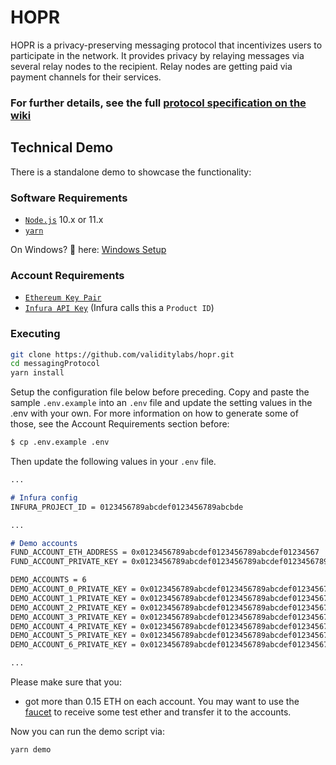 # HOPR
HOPR is a privacy-preserving messaging protocol that incentivizes users to participate in the network. It provides privacy by relaying messages via several relay nodes to the recipient. Relay nodes are getting paid via payment channels for their services.

### For further details, see the full [protocol specification on the wiki](../../wiki)

## Technical Demo
There is a standalone demo to showcase the functionality:

### Software Requirements
- [`Node.js`](https://nodejs.org/en/download/) 10.x or 11.x
- [`yarn`](https://yarnpkg.com/en/docs/install)

On Windows? 👀 here: [Windows Setup](../../wiki/Setup#Windows)

### Account Requirements
- [`Ethereum Key Pair`](../../wiki/Setup/#PrivateKeyGeneration)
- [`Infura API Key`](../../wiki/Setup/#Infura) (Infura calls this a `Product ID`)

### Executing

```sh
git clone https://github.com/validitylabs/hopr.git
cd messagingProtocol
yarn install
```

Setup the configuration file below before preceding. Copy and paste the sample `.env.example` 
into an `.env` file and update the setting values in the .env with your own. For more information
on how to generate some of those, see the Account Requirements section before:

```sh
$ cp .env.example .env
```

Then update the following values in your `.env` file.

```markdown
...

# Infura config
INFURA_PROJECT_ID = 0123456789abcdef0123456789abcbde

...

# Demo accounts
FUND_ACCOUNT_ETH_ADDRESS = 0x0123456789abcdef0123456789abcdef01234567
FUND_ACCOUNT_PRIVATE_KEY = 0x0123456789abcdef0123456789abcdef0123456789abcdef0123456789abcdef

DEMO_ACCOUNTS = 6
DEMO_ACCOUNT_0_PRIVATE_KEY = 0x0123456789abcdef0123456789abcdef0123456789abcdef0123456789abcdef
DEMO_ACCOUNT_1_PRIVATE_KEY = 0x0123456789abcdef0123456789abcdef0123456789abcdef0123456789abcdef
DEMO_ACCOUNT_2_PRIVATE_KEY = 0x0123456789abcdef0123456789abcdef0123456789abcdef0123456789abcdef
DEMO_ACCOUNT_3_PRIVATE_KEY = 0x0123456789abcdef0123456789abcdef0123456789abcdef0123456789abcdef
DEMO_ACCOUNT_4_PRIVATE_KEY = 0x0123456789abcdef0123456789abcdef0123456789abcdef0123456789abcdef
DEMO_ACCOUNT_5_PRIVATE_KEY = 0x0123456789abcdef0123456789abcdef0123456789abcdef0123456789abcdef
DEMO_ACCOUNT_6_PRIVATE_KEY = 0x0123456789abcdef0123456789abcdef0123456789abcdef0123456789abcdef

...
```

Please make sure that you:
- got more than 0.15 ETH on each account. You may want to use the [faucet](https://faucet.ropsten.be/) to receive some test ether and transfer it to the accounts.

Now you can run the demo script via:

```sh
yarn demo
```